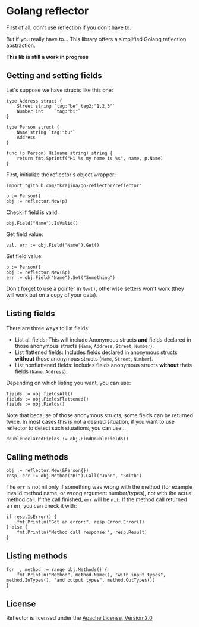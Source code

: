 # Golang reflector

First of all, don't use reflection if you don't have to.

But if you really have to... This library offers a simplified Golang reflection abstraction.

**This lib is still a work in progress**

## Getting and setting fields

Let's suppose we have structs like this one:

    type Address struct {
        Street string `tag:"be" tag2:"1,2,3"`
        Number int    `tag:"bi"`
    }

    type Person struct {
        Name string `tag:"bu"`
        Address
    }

    func (p Person) Hi(name string) string {
        return fmt.Sprintf("Hi %s my name is %s", name, p.Name)
    }

First, initialize the reflector's object wrapper:

    import "github.com/tkrajina/go-reflector/reflector"

	p := Person{}
	obj := reflector.New(p)

Check if field is valid:

    obj.Field("Name").IsValid()

Get field value:

    val, err := obj.Field("Name").Get()

Set field value:

	p := Person{}
	obj := reflector.New(&p)
    err := obj.Field("Name").Set("Something")

Don't forget to use a pointer in `New()`, otherwise setters won't work (they will work but on a copy of your data).

## Listing fields

There are three ways to list fields:

 * List all fields: This will include Anonymous structs **and** fields declared in those anonymous structs (`Name`, `Address`, `Street`, `Number`).
 * List flattened fields: Includes fields declared in anonymous structs **without** those anonymous structs (`Name`, `Street`, `Number`).
 * List nonflattened fields: Includes fields anonymous structs **without** theis fields (`Name`, `Address`).

Depending on which listing you want, you can use:

    fields := obj.fieldsAll()
    fields := obj.FieldsFlattened()
    fields := obj.Fields()

Note that because of those anonymous structs, some fields can be returned twice.
In most cases this is not a desired situation, if you want to use reflector to detect such situations, you can use...

    doubleDeclaredFields := obj.FindDoubleFields()

## Calling methods

	obj := reflector.New(&Person{})
    resp, err := obj.Method("Hi").Call("John", "Smith")

The `err` is not nil only if something was wrong with the method (for example invalid method name, or wrong argument number/types), not with the actual method call.
If the call finished, `err` will be `nil`.
If the method call returned an err, you can check it with:

    if resp.IsError() {
        fmt.Println("Got an error:", resp.Error.Error())
    } else {
        fmt.Println("Method call response:", resp.Result)
    }

## Listing methods

    for _, method := range obj.Methods() {
        fmt.Println("Method", method.Name(), "with input types", method.InTypes(), "and output types", method.OutTypes())
    }

License
-------

Reflector is licensed under the [Apache License, Version 2.0](http://www.apache.org/licenses/LICENSE-2.0)
